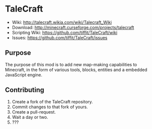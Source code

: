 # TaleCraft

- Wiki:           http://talecraft.wikia.com/wiki/Talecraft_Wiki
- Download:       http://minecraft.curseforge.com/projects/talecraft
- Scripting Wiki: https://github.com/tiffit/TaleCraft/wiki
- Issues:         https://github.com/tiffit/TaleCraft/issues

## Purpose
The purpose of this mod is to add new map-making capabilities to Minecraft,
in the form of various tools, blocks, entities and a embedded JavaScript engine.

## Contributing

1. Create a fork of the TaleCraft repository.
2. Commit changes to that fork of yours.
3. Create a pull-request.
4. Wait a day or two.
5. ???
